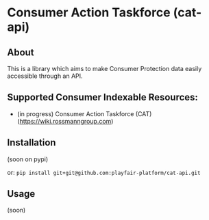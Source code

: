 # Consumer Action Taskforce (cat-api)

## About
This is a library which aims to make Consumer Protection data easily accessible through an API.

## Supported Consumer Indexable Resources:
- (in progress) Consumer Action Taskforce (CAT) (https://wiki.rossmanngroup.com)



## Installation
(soon on pypi)

or:
`pip install git+git@github.com:playfair-platform/cat-api.git`

## Usage
(soon)
